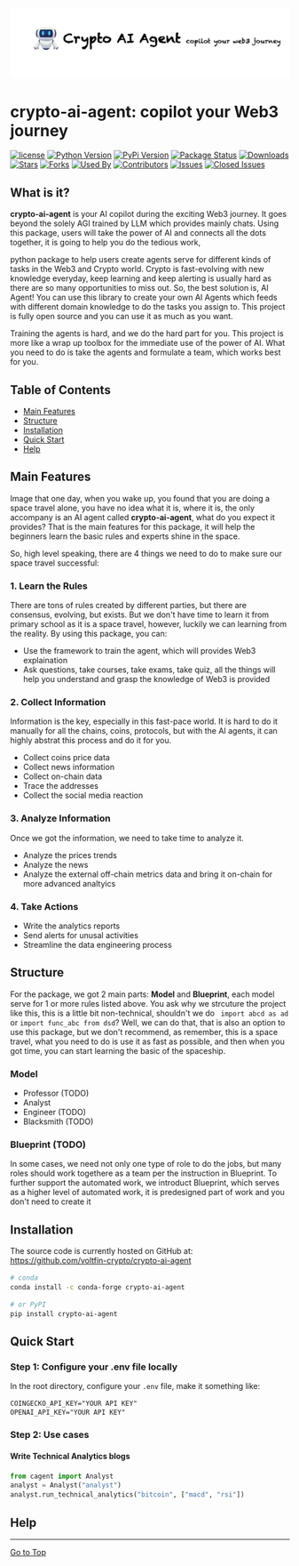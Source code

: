 <picture align="center">
  <source media="(prefers-color-scheme: dark)" srcset="https://pandas.pydata.org/static/img/pandas_white.svg">
  <img alt="Pandas Logo" src="./images/brand.png">
</picture>

# crypto-ai-agent: copilot your Web3 journey

[![license](https://img.shields.io/github/license/voltfin-crypto/crypto-ai-agent)](#license)
[![Python Version](https://img.shields.io/pypi/pyversions/crypto-ai-agent?style=flat)](https://pypi.org/project/crypto-ai-agent/)
[![PyPi Version](https://img.shields.io/pypi/v/crypto-ai-agent?style=flat)](https://pypi.org/project/crypto-ai-agent/)
[![Package Status](https://img.shields.io/pypi/status/crypto-ai-agent?style=flat)](https://pypi.org/project/crypto-ai-agent/)
[![Downloads](https://img.shields.io/pypi/dm/crypto-ai-agent?style=flat)](https://pypistats.org/packages/crypto-ai-agent)
[![Stars](https://img.shields.io/github/stars/voltfin-crypto/crypto-ai-agent?style=flat)](#stars)
[![Forks](https://img.shields.io/github/forks/voltfin-crypto/crypto-ai-agent?style=flat)](#forks)
[![Used By](https://img.shields.io/badge/used_by-170-orange.svg?style=flat)](#usedby)
[![Contributors](https://img.shields.io/github/contributors/voltfin-crypto/crypto-ai-agent?style=flat)](#contributors)
[![Issues](https://img.shields.io/github/issues-raw/voltfin-crypto/crypto-ai-agent?style=flat)](#issues)
[![Closed Issues](https://img.shields.io/github/issues-closed-raw/voltfin-crypto/crypto-ai-agent?style=flat)](#closed-issues)

## What is it?

**crypto-ai-agent** is your AI copilot during the exciting Web3 journey. It goes beyond the solely AGI trained by LLM which provides mainly chats. Using this package, users will take the power of AI and connects all the dots together, it is going to help you do the tedious work, 

 python package to help users create agents serve for different kinds of tasks in the Web3 and Crypto world. Crypto is fast-evolving with new knowledge everyday, keep learning and keep alerting is usually hard as there are so many opportunities to miss out. So, the best solution is, AI Agent! You can use this library to create your own AI Agents which feeds with different domain knowledge to do the tasks you assign to. This project is fully open source and you can use it as much as you want.

Training the agents is hard, and we do the hard part for you. This project is more like a wrap up toolbox for the immediate use of the power of AI. What you need to do is take the agents and formulate a team, which works best for you.

## Table of Contents

- [Main Features](#main-features)
- [Structure](#structure)
- [Installation](#installation)
- [Quick Start](#quick-start)
- [Help](#help)

## Main Features
Image that one day, when you wake up, you found that you are doing a space travel alone, you have no idea what it is, where it is, the only accompany is an AI agent called **crypto-ai-agent**, what do you expect it provides? That is the main features for this package, it will help the beginners learn the basic rules and experts shine in the space. 

So, high level speaking, there are 4 things we need to do to make sure our space travel successful: 
### 1. Learn the Rules
There are tons of rules created by different parties, but there are consensus, evolving, but exists. But we don't have time to learn it from primary school as it is a space travel, however, luckily we can learning from the reality. By using this package, you can:
- Use the framework to train the agent, which will provides Web3 explaination 
- Ask questions, take courses, take exams, take quiz, all the things will help you understand and grasp the knowledge of Web3 is provided
### 2. Collect Information
Information is the key, especially in this fast-pace world. It is hard to do it manually for all the chains, coins, protocols, but with the AI agents, it can highly abstrat this process and do it for you. 
- Collect coins price data
- Collect news information 
- Collect on-chain data
- Trace the addresses
- Collect the social media reaction 
### 3. Analyze Information 
Once we got the information, we need to take time to analyze it. 
- Analyze the prices trends
- Analyze the news
- Analyze the external off-chain metrics data and bring it on-chain for more advanced analtyics 
### 4. Take Actions
- Write the analytics reports
- Send alerts for unusal activities
- Streamline the data engineering process

## Structure
For the package, we got 2 main parts: **Model** and **Blueprint**, each model serve for 1 or more rules listed above. You ask why we strcuture the project like this, this is a little bit non-technical, shouldn't we do ` import abcd as ad` or `import func_abc from dsd`? Well, we can do that, that is also an option to use this package, but we don't recommend, as remember, this is a space travel, what you need to do is use it as fast as possible, and then when you got time, you can start learning the basic of the spaceship. 

### Model
- Professor (TODO)
- Analyst
- Engineer (TODO)
- Blacksmith (TODO)

### Blueprint (TODO)
In some cases, we need not only one type of role to do the jobs, but many roles should work togethere as a team per the instruction in Blueprint. To further support the automated work, we introduct Blueprint, which serves as a higher level of automated work, it is predesigned part of work and you don't need to create it

## Installation

The source code is currently hosted on GitHub at:
https://github.com/voltfin-crypto/crypto-ai-agent

```sh
# conda
conda install -c conda-forge crypto-ai-agent
```

```sh
# or PyPI
pip install crypto-ai-agent
```

## Quick Start
### Step 1: Configure your .env file locally
In the root directory, configure your `.env` file, make it something like:
```
COINGECKO_API_KEY="YOUR API KEY"
OPENAI_API_KEY="YOUR API KEY"
```
### Step 2: Use cases
#### Write Technical Analytics blogs
```python
from cagent import Analyst
analyst = Analyst("analyst")
analyst.run_technical_analytics("bitcoin", ["macd", "rsi"])
```

## Help

<hr>

[Go to Top](#table-of-contents)
